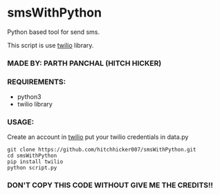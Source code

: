 # smsWithPython
Python based tool for send sms.

This script is use [twilio](https://github.com/twilio/twilio-python) library.


### MADE BY: PARTH PANCHAL (HITCH HICKER)

### REQUIREMENTS:
- python3
- twilio library



### USAGE:
Create an account in [twilio](https://www.twilio.com/)
put your twilio credentials in data.py
```
git clone https://github.com/hitchhicker007/smsWithPython.git
cd smsWithPython
pip install twilio
python script.py
```
### DON'T COPY THIS CODE WITHOUT GIVE ME THE CREDITS!!
